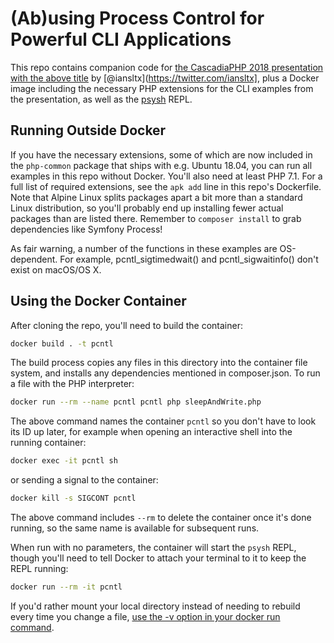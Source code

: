 # (Ab)using Process Control for Powerful CLI Applications

This repo contains companion code for [the CascadiaPHP 2018 presentation with the above title](https://ian.im/pcntl18) by [@iansltx](https://twitter.com/iansltx], plus a Docker image including the necessary PHP extensions for the CLI examples from the presentation, as well as the [psysh](https://psysh.org/) REPL.

## Running Outside Docker

If you have the necessary extensions, some of which are now included in the `php-common` package that ships with e.g. Ubuntu 18.04, you can run all examples in this repo without Docker. You'll also need at least PHP 7.1. For a full list of required extensions, see the `apk add` line in this repo's Dockerfile. Note that Alpine Linux splits packages apart a bit more than a standard Linux distribution, so you'll probably end up installing fewer actual packages than are listed there. Remember to `composer install` to grab dependencies like Symfony Process!

As fair warning, a number of the functions in these examples are OS-dependent. For example,  pcntl_sigtimedwait() and pcntl_sigwaitinfo() don't exist on macOS/OS X.

## Using the Docker Container

After cloning the repo, you'll need to build the container:

```bash
docker build . -t pcntl
```

The build process copies any files in this directory into the container file system, and installs any dependencies mentioned in composer.json. To run a file with the PHP interpreter:

```bash
docker run --rm --name pcntl pcntl php sleepAndWrite.php
```

The above command names the container `pcntl` so you don't have to look its ID up later, for example when opening an interactive shell into the running container:

```bash
docker exec -it pcntl sh
```

or sending a signal to the container:

```bash
docker kill -s SIGCONT pcntl
```

The above command includes `--rm` to delete the container once it's done running, so the same name is available for subsequent runs.

When run with no parameters, the container will start the `psysh` REPL, though you'll need to tell Docker to attach your terminal to it to keep the REPL running:

```bash
docker run --rm -it pcntl
```

If you'd rather mount your local directory instead of needing to rebuild every time you change a file, [use the -v option in your docker run command](https://docs.docker.com/engine/reference/commandline/run/#mount-volume--v---read-only).